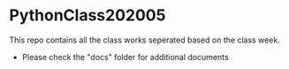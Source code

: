 # PythonClass202005

This repo contains all the class works seperated based on the class week.

* Please check the "docs" folder for additional documents
